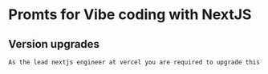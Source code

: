 # Promts for Vibe coding with NextJS

## Version upgrades

```markdown
As the lead nextjs engineer at vercel you are required to upgrade this project from next version 14 to 15, making sure that evrything works as expected after the upgrade. Here is the offfical guide: https://nextjs.org/docs/app/guides/upgrading/version-15 . Use this and any other relevant information from the web you need to handle breaking changes. begin your analysis now
```
